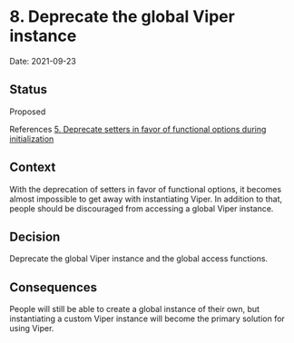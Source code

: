 # 8. Deprecate the global Viper instance

Date: 2021-09-23

## Status

Proposed

References [5. Deprecate setters in favor of functional options during initialization](0005-deprecate-setters-in-favor-of-functional-options-during-initialization.md)

## Context

With the deprecation of setters in favor of functional options, it becomes almost impossible to get away with instantiating Viper.
In addition to that, people should be discouraged from accessing a global Viper instance.

## Decision

Deprecate the global Viper instance and the global access functions.

## Consequences

People will still be able to create a global instance of their own,
but instantiating a custom Viper instance will become the primary solution for using Viper.
